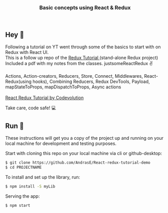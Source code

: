 <h3 align="center">
  Basic concepts using React & Redux
</h3>

<br>

## Hey 👋
Following a tutorial on YT went through some of the basics to start with on Redux with React UI. <br>
This is a follow up repo of the
<a href="https://github.com/AndrasE/Redux-tutorial" target="_blank" rel="noopener noreferrer">
Redux Tutorial 
</a>
(stand-alone Redux project)
Included a pdf with my notes from the classes. justsomeReactRedux ✌️
<br><br>
Actions, Action-creators, Reducers, Store, Connect, Middlewares, React-Redux(using hooks), Combining Reducers, Redux DevTools, Payload, mapStateToProps, mapDispatchToProps, Async actions <br><br>
<a href="https://www.youtube.com/playlist?list=PLC3y8-rFHvwheJHvseC3I0HuYI2f46oAK" target="_blank" rel="noopener noreferrer">
React Redux Tutorial by Codevolution
</a>

Take care, code safe! 💻
<br>

## Run 🚀
These instructions will get you a copy of the project up and running on your local machine for development and testing purposes. 

Start with cloning this repo on your local machine via cli or github-desktop:

```sh
$ git clone https://github.com/AndrasE/React-redux-tutorial-demo
$ cd PROJECTNAME
```
To install and set up the library, run:
```sh
$ npm install -S myLib
```
Serving the app:
```sh
$ npm start
```

